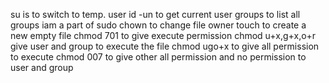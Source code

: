 su is to switch to temp. user
id -un to get current user
groups to list all groups iam a part of
sudo chown to change file owner
touch to create a new empty file
chmod 701 to give execute permission
chmod u+x,g+x,o+r give user and group to execute the file
chmod ugo+x to give all permission to execute
chmod 007 to give other all permission and no permission to user and group  
